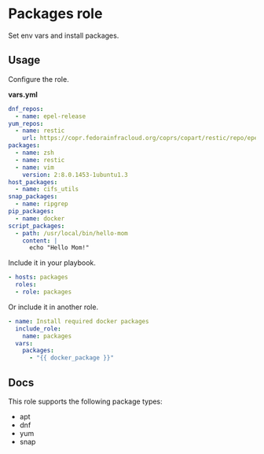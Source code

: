 # Packages role

Set env vars and install packages.

## Usage

Configure the role.

**vars.yml**

```yml
dnf_repos:
  - name: epel-release
yum_repos:
  - name: restic
    url: https://copr.fedorainfracloud.org/coprs/copart/restic/repo/epel-7/copart-restic-epel-7.repo
packages:
  - name: zsh
  - name: restic
  - name: vim
    version: 2:8.0.1453-1ubuntu1.3
host_packages:
  - name: cifs_utils
snap_packages:
  - name: ripgrep
pip_packages:
  - name: docker
script_packages:
  - path: /usr/local/bin/hello-mom
    content: |
      echo "Hello Mom!"
```

Include it in your playbook.

```yml
- hosts: packages
  roles:
  - role: packages
```

Or include it in another role.

```yml
- name: Install required docker packages
  include_role:
    name: packages
  vars:
    packages:
      - "{{ docker_package }}"
```

## Docs

This role supports the following package types:
* apt
* dnf
* yum
* snap
